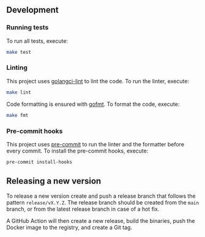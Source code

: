 ## Development

### Running tests

To run all tests, execute:

```bash
make test
```

### Linting

This project uses [golangci-lint](https://golangci-lint.run/) to lint the code. To run the linter, execute:

```bash
make lint
```

Code formatting is ensured with [gofmt](https://pkg.go.dev/cmd/gofmt). To format the code, execute:

```bash
make fmt
```

### Pre-commit hooks

This project uses [pre-commit](https://pre-commit.com/) to run the linter and the formatter before every commit. To install the pre-commit hooks, execute:

```bash
pre-commit install-hooks
```

## Releasing a new version

To release a new version create and push a release branch that follows the pattern `release/vX.Y.Z`. The release branch should be created from the `main` branch, or from the latest release branch in case of a hot fix.

A GitHub Action will then create a new release, build the binaries, push the Docker image to the registry, and create a Git tag.
